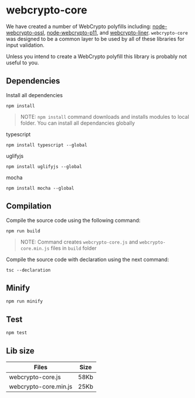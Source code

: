 # webcrypto-core
We have created a number of WebCrypto polyfills including: [node-webcrypto-ossl](https://github.com/PeculiarVentures/node-webcrypto-ossl), [node-webcrypto-p11](https://github.com/PeculiarVentures/node-webcrypto-p11), and [webcrypto-liner](https://github.com/PeculiarVentures/webcrypto-liner).  `webcrypto-core` was designed to be a common layer to be used by all of these libraries for input validation.

Unless you intend to create a WebCrypto polyfill this library is probably not useful to you.

## Dependencies

Install all dependencies
```
npm install
```

> NOTE: `npm install` command downloads and installs modules to local folder. 
> You can install all dependancies globally 

typescript
```
npm install typescript --global
```

uglifyjs
```
npm install uglifyjs --global
```

mocha
```
npm install mocha --global
```

## Compilation 
Compile the source code using the following command:
```
npm run build
```
> NOTE: Command creates `webcrypto-core.js` and `webcrypto-core.min.js` files in `build` folder

Compile the source code with declaration using the next command:
```
tsc --declaration
```

## Minify
```
npm run minify
```

## Test
```
npm test
```

## Lib size

| Files                   | Size       |
|-------------------------|------------|
| webcrypto-core.js       | 58Kb       |
| webcrypto-core.min.js   | 25Kb       |